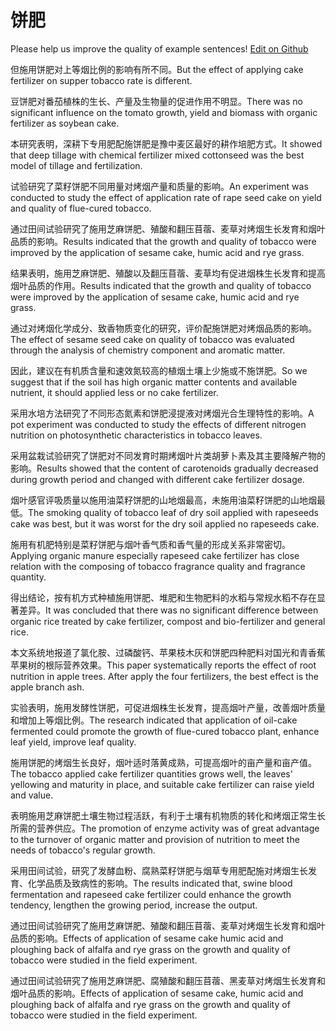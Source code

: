 # 饼肥

Please help us improve the quality of example sentences! [Edit on Github](https://github.com/jiyushe/jiyu-example-sentence-source/blob/main/chinese/bingfei.md)

<p><span class="chinese">但施用饼肥对上等烟比例的影响有所不同。</span><span class="english">But the effect of applying cake fertilizer on supper tobacco rate is different.</span></p>

<p><span class="chinese">豆饼肥对番茄植株的生长、产量及生物量的促进作用不明显。</span><span class="english">There was no significant influence on the tomato growth, yield and biomass with organic fertilizer as soybean cake.</span></p>

<p><span class="chinese">本研究表明，深耕下专用肥配施饼肥是豫中麦区最好的耕作培肥方式。</span><span class="english">It showed that deep tillage with chemical fertilizer mixed cottonseed was the best model of tillage and fertilization.</span></p>

<p><span class="chinese">试验研究了菜籽饼肥不同用量对烤烟产量和质量的影响。</span><span class="english">An experiment was conducted to study the effect of application rate of rape seed cake on yield and quality of flue-cured tobacco.</span></p>

<p><span class="chinese">通过田间试验研究了施用芝麻饼肥、殖酸和翻压苜蓿、麦草对烤烟生长发育和烟叶品质的影响。</span><span class="english">Results indicated that the growth and quality of tobacco were improved by the application of sesame cake, humic acid and rye grass.</span></p>

<p><span class="chinese">结果表明，施用芝麻饼肥、殖酸以及翻压苜蓿、麦草均有促进烟株生长发育和提高烟叶品质的作用。</span><span class="english">Results indicated that the growth and quality of tobacco were improved by the application of sesame cake, humic acid and rye grass.</span></p>

<p><span class="chinese">通过对烤烟化学成分、致香物质变化的研究，评价配施饼肥对烤烟品质的影响。</span><span class="english">The effect of sesame seed cake on quality of tobacco was evaluated through the analysis of chemistry component and aromatic matter.</span></p>

<p><span class="chinese">因此，建议在有机质含量和速效氮较高的植烟土壤上少施或不施饼肥。</span><span class="english">So we suggest that if the soil has high organic matter contents and available nutrient, it should applied less or no cake fertilizer.</span></p>

<p><span class="chinese">采用水培方法研究了不同形态氮素和饼肥浸提液对烤烟光合生理特性的影响。</span><span class="english">A pot experiment was conducted to study the effects of different nitrogen nutrition on photosynthetic characteristics in tobacco leaves.</span></p>

<p><span class="chinese">采用盆栽试验研究了饼肥对不同发育时期烤烟叶片类胡萝卜素及其主要降解产物的影响。</span><span class="english">Results showed that the content of carotenoids gradually decreased during growth period and changed with different cake fertilizer dosage.</span></p>

<p><span class="chinese">烟叶感官评吸质量以施用油菜籽饼肥的山地烟最高，未施用油菜籽饼肥的山地烟最低。</span><span class="english">The smoking quality of tobacco leaf of dry soil applied with rapeseeds cake was best, but it was worst for the dry soil applied no rapeseeds cake.</span></p>

<p><span class="chinese">施用有机肥特别是菜籽饼肥与烟叶香气质和香气量的形成关系非常密切。</span><span class="english">Applying organic manure especially rapeseed cake fertilizer has close relation with the composing of tobacco fragrance quality and fragrance quantity.</span></p>

<p><span class="chinese">得出结论，按有机方式种植施用饼肥、堆肥和生物肥料的水稻与常规水稻不存在显著差异。</span><span class="english">It was concluded that there was no significant difference between organic rice treated by cake fertilizer, compost and bio-fertilizer and general rice.</span></p>

<p><span class="chinese">本文系统地报道了氯化胺、过磷酸钙、苹果枝木灰和饼肥四种肥料对国光和青香蕉苹果树的根际营养效果。</span><span class="english">This paper systematically reports the effect of root nutrition in apple trees. After apply the four fertilizers, the best effect is the apple branch ash.</span></p>

<p><span class="chinese">实验表明，施用发酵性饼肥，可促进烟株生长发育，提高烟叶产量，改善烟叶质量和增加上等烟比例。</span><span class="english">The research indicated that application of oil-cake fermented could promote the growth of flue-cured tobacco plant, enhance leaf yield, improve leaf quality.</span></p>

<p><span class="chinese">施用饼肥的烤烟生长良好，烟叶适时落黄成熟，可提高烟叶的亩产量和亩产值。</span><span class="english">The tobacco applied cake fertilizer quantities grows well, the leaves' yellowing and maturity in place, and suitable cake fertilizer can raise yield and value.</span></p>

<p><span class="chinese">表明施用芝麻饼肥土壤生物过程活跃，有利于土壤有机物质的转化和烤烟正常生长所需的营养供应。</span><span class="english">The promotion of enzyme activity was of great advantage to the turnover of organic matter and provision of nutrition to meet the needs of tobacco's regular growth.</span></p>

<p><span class="chinese">采用田间试验，研究了发酵血粉、腐熟菜籽饼肥与烟草专用肥配施对烤烟生长发育、化学品质及致病性的影响。</span><span class="english">The results indicated that, swine blood fermentation and rapeseed cake fertilizer could enhance the growth tendency, lengthen the growing period, increase the output.</span></p>

<p><span class="chinese">通过田间试验研究了施用芝麻饼肥、殖酸和翻压苜蓿、麦草对烤烟生长发育和烟叶品质的影响。</span><span class="english">Effects of application of sesame cake humic acid and ploughing back of alfalfa and rye grass on the growth and quality of tobacco were studied in the field experiment.</span></p>

<p><span class="chinese">通过田间试验研究了施用芝麻饼肥、腐殖酸和翻压苜蓿、黑麦草对烤烟生长发育和烟叶品质的影响。</span><span class="english">Effects of application of sesame cake, humic acid and ploughing back of alfalfa and rye grass on the growth and quality of tobacco were studied in the field experiment.</span></p>

